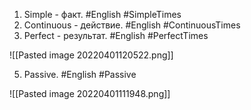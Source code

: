 1. Simple - факт. #English #SimpleTimes 
2. Continuous - действие. #English #ContinuousTimes
3. Perfect - результат. #English #PerfectTimes 

![[Pasted image 20220401120522.png]]

5. Passive. #English  #Passive

![[Pasted image 20220401111948.png]]